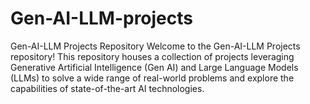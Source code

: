 # Gen-AI-LLM-projects
 Gen-AI-LLM Projects Repository Welcome to the Gen-AI-LLM Projects repository! This repository houses a collection of projects leveraging Generative Artificial Intelligence (Gen AI) and Large Language Models (LLMs) to solve a wide range of real-world problems and explore the capabilities of state-of-the-art AI technologies.

